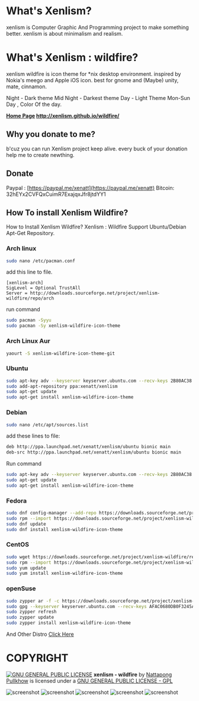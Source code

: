 # What's Xenlism?

xenlism is Computer Graphic And Programming project to make something better.
xenlism is about minimalism and realism.


# What's Xenlism : wildfire?
xenlism wildfire is icon theme for *nix desktop environment.
inspired by Nokia's meego and Apple iOS icon.
best for gnome and (Maybe) unity, mate, cinnamon.

Night - Dark theme
Mid Night - Darkest theme
Day - Light Theme
Mon-Sun Day , Color Of the day.

**[Home Page](http://xenlism.github.io/wildfire/) http://xenlism.github.io/wildfire/**

## Why you donate to me?
b'cuz you can run Xenlism project keep alive.
every buck of your donation help me to create newthing.

## Donate
Paypal : [https://paypal.me/xenatt](https://paypal.me/xenatt)
Bitcoin: 32hEYx2CVFQxCuimR7ExajqxJfr8jtdYY1

## How To install Xenlism Wildfire?

How to Install Xenlism Wildfire?
Xenlism : Wildfire Support Ubuntu/Debian Apt-Get Repository.

### Arch linux
``` bash
sudo nano /etc/pacman.conf
```

add this line to file.

```
[xenlism-arch]
SigLevel = Optional TrustAll
Server = http://downloads.sourceforge.net/project/xenlism-wildfire/repo/arch
```

run command
``` bash
sudo pacman -Syyu
sudo pacman -Sy xenlism-wildfire-icon-theme
```

### Arch Linux Aur

``` bash
yaourt -S xenlism-wildfire-icon-theme-git
```


### Ubuntu

``` bash
sudo apt-key adv --keyserver keyserver.ubuntu.com --recv-keys 2B80AC38
sudo add-apt-repository ppa:xenatt/xenlism
sudo apt-get update
sudo apt-get install xenlism-wildfire-icon-theme
```

### Debian

``` bash
sudo nano /etc/apt/sources.list
```

add these lines to file:

``` bash
deb http://ppa.launchpad.net/xenatt/xenlism/ubuntu bionic main
deb-src http://ppa.launchpad.net/xenatt/xenlism/ubuntu bionic main
```

Run command
``` bash
sudo apt-key adv --keyserver keyserver.ubuntu.com --recv-keys 2B80AC38
sudo apt-get update
sudo apt-get install xenlism-wildfire-icon-theme
```

### Fedora

``` bash
sudo dnf config-manager --add-repo https://downloads.sourceforge.net/project/xenlism-wildfire/repo/fedora/xenlism-fedora.repo
sudo rpm --import https://downloads.sourceforge.net/project/xenlism-wildfire/repo/fedora/ixenatt%40gmail.com.pub
sudo dnf update
sudo dnf install xenlism-wildfire-icon-theme
```

### CentOS

``` bash
sudo wget https://downloads.sourceforge.net/project/xenlism-wildfire/repo/fedora/xenlism-fedora.repo -O /etc/yum.repos.d/xenlism-fedora.repo
sudo rpm --import https://downloads.sourceforge.net/project/xenlism-wildfire/repo/fedora/ixenatt%40gmail.com.pub
sudo yum update
sudo yum install xenlism-wildfire-icon-theme
```

### openSuse

``` bash
sudo zypper ar -f -c https://downloads.sourceforge.net/project/xenlism-wildfire/repo/fedora/ xenlism-fedora
sudo gpg --keyserver keyserver.ubuntu.com --recv-keys AFAC0680DB0F3245A643CA37B5C583782B80AC38
sudo zypper refresh
sudo zypper update
sudo zypper install xenlism-wildfire-icon-theme
```

And Other Distro [Click Here](https://xenlism.github.io/wildfire)


# COPYRIGHT
[![GNU GENERAL PUBLIC LICENSE](http://www.gnu.org/graphics/gplv3-127x51.png)](https://www.gnu.org/licenses/gpl.txt/)
**xenlism - wildfire** by [Nattapong Pullkhow](https://twitter.com/xenatt) is licensed under a [GNU GENERAL PUBLIC LICENSE - GPL](https://www.gnu.org/licenses/gpl.txt)


![screenshot](https://raw.githubusercontent.com/xenlism/wildfire/master/Screenshot/Screenshot%20from%202015-08-30%2009_08_59.png)
![screenshot](https://raw.githubusercontent.com/xenlism/wildfire/master/Screenshot/Screenshot%20from%202015-08-30%2009_09_02.png)
![screenshot](https://raw.githubusercontent.com/xenlism/wildfire/master/Screenshot/Screenshot%20from%202015-08-30%2009_09_05.png)
![screenshot](https://raw.githubusercontent.com/xenlism/wildfire/master/Screenshot/Screenshot%20from%202015-09-01%2000_28_12.png)
![screenshot](https://raw.githubusercontent.com/xenlism/wildfire/master/Screenshot/Screenshot%20from%202015-09-01%2000_29_20.png)
